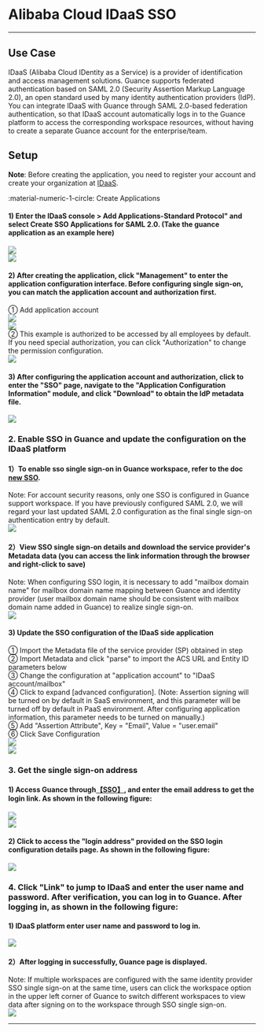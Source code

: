 # Alibaba Cloud IDaaS SSO
---


## Use Case


IDaaS (Alibaba Cloud IDentity as a Service) is a provider of identification and access management solutions. Guance supports federated authentication based on SAML 2.0 (Security Assertion Markup Language 2.0), an open standard used by many identity authentication providers (IdP). You can integrate IDaaS with Guance through SAML 2.0-based federation authentication, so that IDaaS account automatically logs in to the Guance platform to access the corresponding workspace resources, without having to create a separate Guance account for the enterprise/team.

## Setup

**Note**: Before creating the application, you need to register your account and create your organization at [IDaaS](https://yundun.console.aliyun.com/).

:material-numeric-1-circle: Create Applications


#### 1) Enter the IDaaS console > Add Applications-Standard Protocol" and select Create SSO Applications for SAML 2.0. (Take the guance application as an example here)

![](../img/06_aliyun_01.png)<br />![](../img/06_aliyun_02.png)

#### 2) After creating the application, click "Management" to enter the application configuration interface. Before configuring single sign-on, you can match the application account and authorization first.

① Add application account<br />![](../img/06_aliyun_03.png)<br />![](../img/06_aliyun_04.png)<br />② This example is authorized to be accessed by all employees by default. If you need special authorization, you can click "Authorization" to change the permission configuration.<br />![](../img/06_aliyun_05.png)



#### 3) After configuring the application account and authorization, click to enter the "SSO" page, navigate to the "Application Configuration Information" module, and click "Download" to obtain the IdP metadata file.

![](../img/06_aliyun_06.png)

### 2. Enable SSO in Guance and update the configuration on the IDaaS platform


#### 1）To enable sso single sign-on in Guance workspace, refer to the doc [new SSO](../../management/sso/index.md).

Note: For account security reasons, only one SSO is configured in Guance support workspace. If you have previously configured SAML 2.0, we will regard your last updated SAML 2.0 configuration as the final single sign-on authentication entry by default.<br />![](../img/06_aliyun_07.png)

#### 2）View SSO single sign-on details and download the service provider's Metadata data (you can access the link information through the browser and right-click to save)

Note: When configuring SSO login, it is necessary to add "mailbox domain name" for mailbox domain name mapping between Guance and identity provider (user mailbox domain name should be consistent with mailbox domain name added in Guance) to realize single sign-on.<br />![](../img/06_aliyun_08.png)


#### 3) Update the SSO configuration of the IDaaS side application

① Import the Metadata file of the service provider (SP) obtained in step <br />② Import Metadata and click "parse" to import the ACS URL and Entity ID parameters below<br />③ Change the configuration at "application account" to "IDaaS account/mailbox"<br />④ Click to expand [advanced configuration]. (Note: Assertion signing will be turned on by default in SaaS environment, and this parameter will be turned off by default in PaaS environment. After configuring application information, this parameter needs to be turned on manually.)<br />⑤ Add "Assertion Attribute", Key = "Email", Value = "user.email"<br />⑥ Click Save Configuration<br />![](../img/06_aliyun_09.png)<br />![](../img/06_aliyun_10.png)

### 3. Get the single sign-on address


#### 1) Access Guance through[【SSO】](https://auth.guance.com/login/sso), and enter the email address to get the login link. As shown in the following figure:

![](../img/06_aliyun_11.png)<br />![](../img/06_aliyun_12.png)

#### 2) Click to access the "login address" provided on the SSO login configuration details page. As shown in the following figure:

![](../img/06_aliyun_13.png)


### 4. Click "Link" to jump to IDaaS and enter the user name and password. After verification, you can log in to Guance. After logging in, as shown in the following figure:


#### 1) IDaaS platform enter user name and password to log in.

![](../img/06_aliyun_14.png)

#### 2）After logging in successfully, Guance page is displayed.

Note: If multiple workspaces are configured with the same identity provider SSO single sign-on at the same time, users can click the workspace option in the upper left corner of Guance to switch different workspaces to view data after signing on to the workspace through SSO single sign-on. <br />![](../img/06_aliyun_15.png)



---

